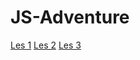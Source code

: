 # JS-Adventure

[Les 1](https://34840.hosts2.ma-cloud.nl/f1m2js/les1)
[Les 2](https://34840.hosts2.ma-cloud.nl/f1m2js/les2)
[Les 3](https://34840.hosts2.ma-cloud.nl/f1m2js/les3)